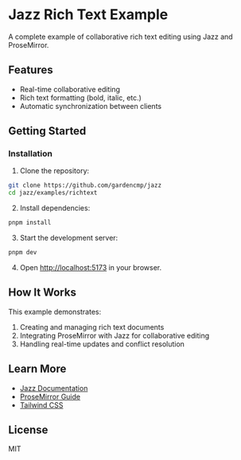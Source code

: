 # Jazz Rich Text Example

A complete example of collaborative rich text editing using Jazz and ProseMirror.

## Features

- Real-time collaborative editing
- Rich text formatting (bold, italic, etc.)
- Automatic synchronization between clients

## Getting Started

### Installation

1. Clone the repository:
```bash
git clone https://github.com/gardencmp/jazz
cd jazz/examples/richtext
```

2. Install dependencies:
```bash
pnpm install
```

3. Start the development server:
```bash
pnpm dev
```

4. Open [http://localhost:5173](http://localhost:5173) in your browser.

## How It Works

This example demonstrates:

1. Creating and managing rich text documents
2. Integrating ProseMirror with Jazz for collaborative editing
3. Handling real-time updates and conflict resolution

## Learn More

- [Jazz Documentation](https://jazz.tools/docs)
- [ProseMirror Guide](https://prosemirror.net/docs/guide/)
- [Tailwind CSS](https://tailwindcss.com/docs)

## License

MIT
